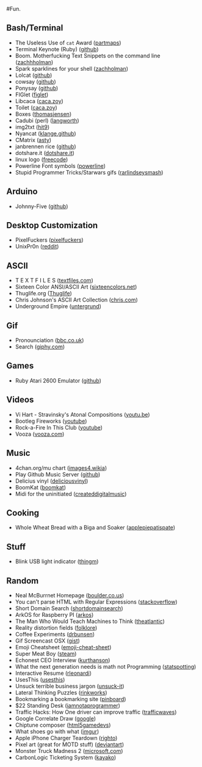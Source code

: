 #Fun.

## Bash/Terminal

* The Useless Use of `cat` Award ([partmaps](http://partmaps.org/era/unix/award.html#cat))
* Terminal Keynote (Ruby) ([github](https://github.com/fxn/tkn))
* Boom. Motherfucking Text Snippets on the command line ([zachhholman](http://zachholman.com/boom/))
* Spark sparklines for your shell ([zachholman](http://zachholman.com/spark/))
* Lolcat ([github](https://github.com/busyloop/lolcat))
* cowsay ([github](https://github.com/schacon/cowsay))
* Ponysay ([github](https://github.com/erkin/ponysay))
* FIGlet ([figlet](http://www.figlet.org/))
* Libcaca ([caca.zoy](http://caca.zoy.org/wiki/libcaca))
* Toilet ([caca.zoy](http://caca.zoy.org/wiki/toilet))
* Boxes ([thomasjensen](http://boxes.thomasjensen.com/))
* Cadubi (perl) ([langworth](http://langworth.com/pub/cadubi/))
* img2txt ([hit9](http://hit9.org/img2txt/))
* Nyancat ([klange.github](https://github.com/klange/nyancat))
* CMatrix ([asty](http://www.asty.org/cmatrix/))
* janbrennen rice ([github](https://github.com/janbrennen/rice))
* dotshare.it ([dotshare.it](http://dotshare.it))
* linux logo ([freecode](http://freecode.com/projects/linuxlogo))
* Powerline Font symbols ([powerline](https://powerline.readthedocs.org/en/latest/fontpatching.html))
* Stupid Programmer Tricks/Starwars gifs ([rarlindseysmash](http://rarlindseysmash.com/posts/stupid-programmer-tricks-and-star-wars-gifs))

## Arduino

* Johnny-Five ([github](https://github.com/rwaldron/johnny-five))

## Desktop Customization

* PixelFuckers ([pixelfuckers](http://pixelfuckers.org/submissions/2223))
* UnixPr0n ([reddit](http://www.reddit.com/r/unixporn))

## ASCII

* T E X T F I L E S ([textfiles.com](http://textfiles.com/directory.html))
* Sixteen Color ANSI/ASCII Art ([sixteencolors.net](http://sixteencolors.net/))
* Thuglife.org ([Thuglife](http://www.thuglife.org/))
* Chris Johnson's ASCII Art Collection ([chris.com](http://chris.com/ascii/))
* Underground Empire ([untergrund](http://ue.untergrund.net/ansi/))

## Gif

* Pronounciation ([bbc.co.uk](http://www.bbc.co.uk/news/technology-22620473))
* Search ([giphy.com](http://giphy.com/tags/tv))

## Games

* Ruby Atari 2600 Emulator ([github](https://github.com/chesterbr/ruby2600))

## Videos

* Vi Hart - Stravinsky's Atonal Compositions ([youtu.be](http://youtu.be/4niz8TfY794))
* Bootleg Fireworks ([youtube](http://www.youtube.com/watch?v=NRItYDKSqpQ ))
* Rock-a-Fire In This Club ([youtube](http://www.youtube.com/watch?v=b90Cf6ARscc))
* Vooza ([vooza.com](http://vooza.com/videos/?view=popular))

## Music

* 4chan.org/mu chart ([images4.wikia](http://images4.wikia.nocookie.net/__cb20120629173013/mu4chan/images/e/e4/General_essentials_with_kanye.jpg))
* Play Github Music Server ([github](https://github.com/play))
* Delicius vinyl ([deliciousvinyl](http://store.deliciousvinyl.com/collections/vinyl))
* BoomKat ([boomkat](http://boomkat.com/))
* Midi for the uninitiated ([createddigitalmusic](http://createdigitalmusic.com/2011/02/how-to-use-midi-to-make-an-ipad-more-musically-connected-productive-video-resources/))

## Cooking

* Whole Wheat Bread with a Biga and Soaker ([applepiepatispate](http://www.applepiepatispate.com/bread/honey-wheat-sandwich-bread-whole-grain/))

## Stuff

* Blink USB light indicator ([thingm](http://thingm.com/products/blink-1.html))

## Random

* Neal McBurrnet Homepage ([boulder.co.us](http://bcn.boulder.co.us/~neal/))
* You can't parse HTML with Regular Expressions ([stackoverflow](http://stackoverflow.com/questions/1732348/regex-match-open-tags-except-xhtml-self-contained-tags/1732454#1732454))
* Short Domain Search ([shortdomainsearch](http://shortdomainsearch.net/))
* ArkOS for Raspberry PI ([arkos](https://arkos.io/))
* The Man Who Would Teach Machines to Think ([theatlantic](http://www.theatlantic.com/magazine/archive/2013/11/the-man-who-would-teach-machines-to-think/309529/))
* Reality distortion fields ([folklore](http://folklore.org/StoryView.py?project=Macintosh&story=Reality_Distortion_Field.txt))
* Coffee Experiments ([drbunsen](http://www.drbunsen.org/coffee-experiments/))
* Gif Screencast OSX ([gist](https://gist.github.com/dergachev/4627207))
* Emoji Cheatsheet ([emoji-cheat-sheet](http://www.emoji-cheat-sheet.com/))
* Super Meat Boy ([steam](http://store.steampowered.com/app/40800/))
* Echonest CEO Interview ([kurthanson](http://www.kurthanson.com/news/interview-jim-lucchese-ceo-echo-nest))
* What the next generation needs is math not Programming ([statspotting](http://statspotting.com/what-the-next-generation-needs-is-math-not-programming/))
* Interactive Resume ([rleonardi](http://www.rleonardi.com/interactive-resume/?utm_source=hackernewsletter&utm_medium=email))
* UsesThis ([usesthis](http://usesthis.com/))
* Unsuck terrible business jargon ([unsuck-it](http://unsuck-it.com/))
* Lateral Thinking Puzzles ([rinkworks](http://www.rinkworks.com/brainfood/p/latreal1.shtml))
* Bookmarking a bookmarking site ([pinboard](http://pinboard.in/popular/))
* $22 Standing Desk ([iamnotaprogrammer](http://iamnotaprogrammer.com/Ikea-Standing-desk-for-22-dollars.html))
* Traffic Hacks: How One driver can improve traffic ([trafficwaves](http://trafficwaves.org/))
* Google Correlate Draw ([google](http://www.google.com/trends/correlate/draw))
* Chiptune composer ([html5gamedevs](http://www.html5gamedevs.com/topic/1271-chirp-8-bit-javascript-chitpune-music-composer/))
* What shoes go with what ([imgur](http://i.imgur.com/GWYYPz6.jpg))
* Apple iPhone Charger Teardown ([righto](http://www.righto.com/2012/05/apple-iphone-charger-teardown-quality.html))
* Pixel art (great for MOTD stuff) ([deviantart](http://www.deviantart.com/digitalart/pixelart/))
* Monster Truck Madness 2 ([microsoft.com](http://www.microsoft.com/games/monster/default.htm))
* CarbonLogic Ticketing System ([kayako](http://www.kayako.com/))
